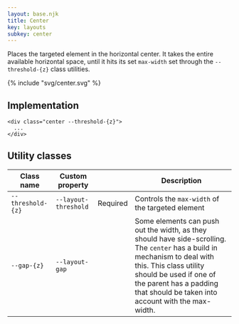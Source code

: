 ```yaml
---
layout: base.njk
title: Center
key: layouts
subkey: center
---
```


Places the targeted element in the horizontal center. It takes the entire available horizontal space, until it hits its set `max-width` set through the `--threshold-{z}` class utilities.

{% include "svg/center.svg" %}

## Implementation

```
<div class="center --threshold-{z}">
  ...
</div>
```

## Utility classes

<div>
  <table>
    <thead>
      <tr><th>Class name</th><th>Custom property</th><th></th><th>Description</th></tr>
    </thead>
    <tbody>
      <tr><td><code>--threshold-{z}</code></td><td><code>--layout-threshold</code></td><td>Required</td><td>Controls the <code>max-width</code> of the targeted element</tr>
      <tr><td><code>--gap-{z}</code></td><td><code>--layout-gap</code></td><td></td><td>Some elements can push out the width, as they should have side-scrolling. The <code>center</code> has a build in mechanism to deal with this. This class utility should be used if one of the parent has a padding that should be taken into account with the max-width.</tr>
    </tbody>
  </table>
</div>
